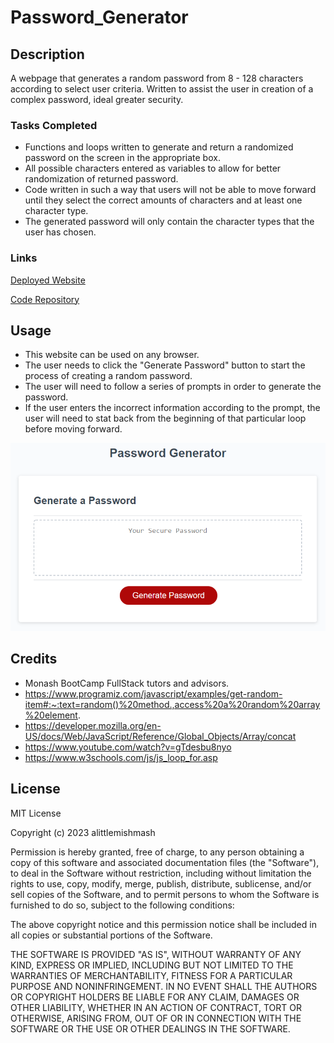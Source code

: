 # Password_Generator


## Description
A webpage that generates a random password from 8 - 128 characters according to select user criteria. Written to assist the user in creation of a complex password, ideal greater security.


### Tasks Completed
- Functions and loops written to generate and return a randomized password on the screen in the appropriate box.
- All possible characters entered as variables to allow for better randomization of returned password.
- Code written in such a way that users will not be able to move forward until they select the correct amounts of characters and at least one character type.
- The generated password will only contain the character types that the user has chosen.


### Links

[Deployed Website](https://alittlemishmash.github.io/Password_Generator/)

[Code Repository](https://github.com/alittlemishmash/Password-Generator.git)



## Usage

- This website can be used on any browser.
- The user needs to click the "Generate Password" button to start the process of creating a random password.
- The user will need to follow a series of prompts in order to generate the password.
- If the user enters the incorrect information according to the prompt, the user will need to stat back from the beginning of that particular loop before moving forward.

![Screenshot of index.html](./assets/website-screenshot.png)



## Credits

- Monash BootCamp FullStack tutors and advisors.
- https://www.programiz.com/javascript/examples/get-random-item#:~:text=random()%20method.,access%20a%20random%20array%20element.
- https://developer.mozilla.org/en-US/docs/Web/JavaScript/Reference/Global_Objects/Array/concat
- https://www.youtube.com/watch?v=gTdesbu8nyo
- https://www.w3schools.com/js/js_loop_for.asp


## License

MIT License

Copyright (c) 2023 alittlemishmash

Permission is hereby granted, free of charge, to any person obtaining a copy
of this software and associated documentation files (the "Software"), to deal
in the Software without restriction, including without limitation the rights
to use, copy, modify, merge, publish, distribute, sublicense, and/or sell
copies of the Software, and to permit persons to whom the Software is
furnished to do so, subject to the following conditions:

The above copyright notice and this permission notice shall be included in all
copies or substantial portions of the Software.

THE SOFTWARE IS PROVIDED "AS IS", WITHOUT WARRANTY OF ANY KIND, EXPRESS OR
IMPLIED, INCLUDING BUT NOT LIMITED TO THE WARRANTIES OF MERCHANTABILITY,
FITNESS FOR A PARTICULAR PURPOSE AND NONINFRINGEMENT. IN NO EVENT SHALL THE
AUTHORS OR COPYRIGHT HOLDERS BE LIABLE FOR ANY CLAIM, DAMAGES OR OTHER
LIABILITY, WHETHER IN AN ACTION OF CONTRACT, TORT OR OTHERWISE, ARISING FROM,
OUT OF OR IN CONNECTION WITH THE SOFTWARE OR THE USE OR OTHER DEALINGS IN THE
SOFTWARE.
